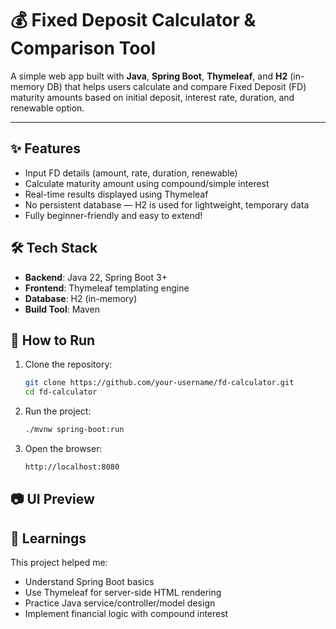 # 💰 Fixed Deposit Calculator & Comparison Tool

A simple web app built with **Java**, **Spring Boot**, **Thymeleaf**, and **H2** (in-memory DB) that helps users calculate and compare Fixed Deposit (FD) maturity amounts based on initial deposit, interest rate, duration, and renewable option.

---

## ✨ Features

- Input FD details (amount, rate, duration, renewable)
- Calculate maturity amount using compound/simple interest
- Real-time results displayed using Thymeleaf
- No persistent database — H2 is used for lightweight, temporary data
- Fully beginner-friendly and easy to extend!

## 🛠️ Tech Stack

- **Backend**: Java 22, Spring Boot 3+
- **Frontend**: Thymeleaf templating engine
- **Database**: H2 (in-memory)
- **Build Tool**: Maven

## 🚀 How to Run

1. Clone the repository:
   ```bash
   git clone https://github.com/your-username/fd-calculator.git
   cd fd-calculator
   ```
2. Run the project:
   ```bash
   ./mvnw spring-boot:run
   ```
3. Open the browser:
   ```bash
   http://localhost:8080
   ```

## 📷 UI Preview

## 🧠 Learnings

This project helped me:

- Understand Spring Boot basics
- Use Thymeleaf for server-side HTML rendering
- Practice Java service/controller/model design
- Implement financial logic with compound interest
